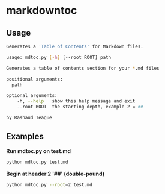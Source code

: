 # markdowntoc

## Usage
```bash
Generates a 'Table of Contents' for Markdown files.

usage: mdtoc.py [-h] [--root ROOT] path

Generates a table of contents section for your *.md files

positional arguments:
  path

optional arguments:
    -h, --help   show this help message and exit
    --root ROOT  the starting depth, example 2 = ##

by Rashaud Teague
```

## Examples
**Run mdtoc.py on test.md**
```bash
python mdtoc.py test.md
```
**Begin at header 2 '##' (double-pound)**
```bash
python mdtoc.py --root=2 test.md
```


